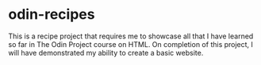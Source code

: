 # odin-recipes
This is a recipe project that requires me to showcase all that I have learned so far in The Odin Project course on HTML. On completion of this project, I will have demonstrated my ability to create a basic website.